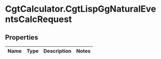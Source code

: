 # CgtCalculator.CgtLispGgNaturalEventsCalcRequest

## Properties
Name | Type | Description | Notes
------------ | ------------- | ------------- | -------------


